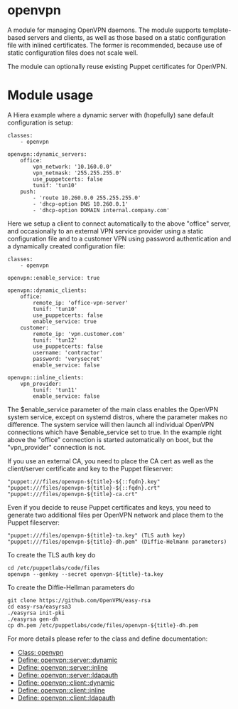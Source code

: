 openvpn
=======

A module for managing OpenVPN daemons. The module supports template-based 
servers and clients, as well as those based on a static configuration file with 
inlined certificates. The former is recommended, because use of static 
configuration files does not scale well.

The module can optionally reuse existing Puppet certificates for OpenVPN.

# Module usage

A Hiera example where a dynamic server with (hopefully) sane default 
configuration is setup:

    classes:
        - openvpn
    
    openvpn::dynamic_servers:
        office:
            vpn_network: '10.160.0.0'
            vpn_netmask: '255.255.255.0'
            use_puppetcerts: false
            tunif: 'tun10'
        push:
            - 'route 10.260.0.0 255.255.255.0'
            - 'dhcp-option DNS 10.260.0.1'
            - 'dhcp-option DOMAIN internal.company.com'

Here we setup a client to connect automatically to the above "office" server,
and occasionally to an external VPN service provider using a static
configuration file and to a customer VPN using password authentication and
a dynamically created configuration file:

    classes:
        - openvpn

    openvpn::enable_service: true
    
    openvpn::dynamic_clients:
        office:
            remote_ip: 'office-vpn-server'
            tunif: 'tun10'
            use_puppetcerts: false
            enable_service: true
        customer:
            remote_ip: 'vpn.customer.com'
            tunif: 'tun12'
            use_puppetcerts: false
            username: 'contractor'
            password: 'verysecret'
            enable_service: false
    
    openvpn::inline_clients:
        vpn_provider:
            tunif: 'tun11'
            enable_service: false

The $enable_service parameter of the main class enables the OpenVPN system
service, except on systemd distros, where the parameter makes no difference. The
system service will then launch all individual OpenVPN connections which have
$enable_service set to true. In the example right above the "office" connection
is started automatically on boot, but the "vpn_provider" connection is not.

If you use an external CA, you need to place the CA cert as well as the
client/server certificate and key to the Puppet fileserver:

    "puppet:///files/openvpn-${title}-${::fqdn}.key"
    "puppet:///files/openvpn-${title}-${::fqdn}.crt"
    "puppet:///files/openvpn-${title}-ca.crt"

Even if you decide to reuse Puppet certificates and keys, you need to generate
two additional files per OpenVPN network and place them to the Puppet
fileserver:

    "puppet:///files/openvpn-${title}-ta.key" (TLS auth key)
    "puppet:///files/openvpn-${title}-dh.pem" (Diffie-Helmann parameters)

To create the TLS auth key do

    cd /etc/puppetlabs/code/files
    openvpn --genkey --secret openvpn-${title}-ta.key

To create the Diffie-Hellman parameters do

    git clone https://github.com/OpenVPN/easy-rsa
    cd easy-rsa/easyrsa3
    ./easyrsa init-pki
    ./easyrsa gen-dh
    cp dh.pem /etc/puppetlabs/code/files/openvpn-${title}-dh.pem

For more details please refer to the class and define documentation:

* [Class: openvpn](manifests/init.pp)
* [Define: openvpn::server::dynamic](manifests/server/dynamic.pp)
* [Define: openvpn::server::inline](manifests/server/inline.pp)
* [Define: openvpn::server::ldapauth](manifests/server/ldapauth.pp)
* [Define: openvpn::client::dynamic](manifests/client/dynamic.pp)
* [Define: openvpn::client::inline](manifests/client/inline.pp)
* [Define: openvpn::client::ldapauth](manifests/client/ldapauth.pp)

